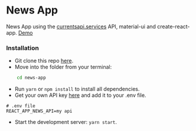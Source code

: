 # News App

News App using the [currentsapi.services](https://currentsapi.services) API, material-ui and create-react-app. [Demo](https://peaceful-plains-41533.herokuapp.com)

### Installation

-   Git clone this repo [here](https://github.com/luisccode/news-app).
-   Move into the folder from your terminal:

```sh
    cd news-app
```

-   Run `yarn` or `npm install` to install all dependencies.
-   Get your own API key [here](https://currentsapi.services/) and add it to your .env file.

```
# .env file
REACT_APP_NEWS_API=my api
```

-   Start the development server: `yarn start`.
